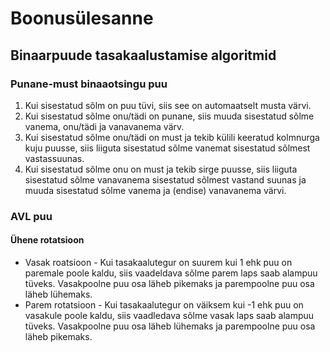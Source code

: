 # Boonusülesanne

## Binaarpuude tasakaalustamise algoritmid

### Punane-must binaaotsingu puu 

1. Kui sisestatud sõlm on puu tüvi, siis see on automaatselt musta värvi.
2. Kui sisestatud sõlme onu/tädi on punane, siis muuda sisestatud sõlme vanema, onu/tädi ja vanavanema värv.
3. Kui sisestatud sõlme onu/tädi on must ja tekib külili keeratud kolmnurga kuju puusse, siis liiguta sisestatud sõlme vanemat sisestatud sõlmest vastassuunas.
4. Kui sisestatud sõlme onu on must ja tekib sirge puusse, siis liiguta sisestatud sõlme vanavanema sisestatud sõlmest vastand suunas ja muuda sisestatud sõlme vanema ja (endise) vanavanema värvi.


### AVL puu 

#### Ühene rotatsioon

- Vasak roatsioon - Kui tasakaalutegur on suurem kui 1 ehk puu on paremale poole kaldu, siis vaadeldava sõlme parem laps saab alampuu tüveks. Vasakpoolne puu osa läheb pikemaks ja parempoolne puu osa läheb lühemaks. 
- Parem rotatsioon - Kui tasakaalutegur on väiksem kui -1 ehk puu on vasakule poole kaldu, siis vaadledava sõlme vasak laps saab alampuu tüveks. Vasakpoolne puu osa läheb lühemaks ja parempoolne puu osa läheb pikemaks.



